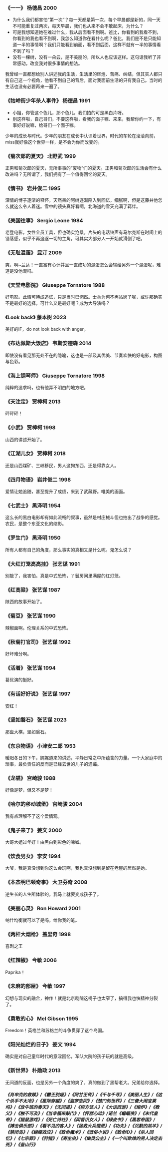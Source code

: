 ### 《一一》 杨德昌 2000
- 为什么我们都害怕“第一次”？每一天都是第一次，每个早晨都是新的，同一天不可能重复过两次，每天早晨，我们也从来不会不敢起床，为什么？
- 可是我想知道她在难过什么，我从后面看不到啊。爸比，你看到的我看不到，你看到的我也看不到啊，我怎么知道你在看什么呢？爸比，我们是不是只能知道一半的事情啊？我们只能看到前面，看不到后面，这样不就有一半的事情看不到了吗？
- 没有一棵树，没有一朵云，是不美丽的，所以人也应该这样。这句话我听了非常感动，改变我对很多事情的想法。

我曾经一直都想给别人讲述我的生活，生活里的辉煌、苦痛、纠结，但其实人都只有自己这一个视角，他看不到自己的背后，面对我面前生活的只有我自己。当时的生活也没有必要再来一遍了。
### 《牯岭街少年杀人事件》 杨德昌 1991
- 小姐，你管这个色儿，那个色儿，我们拍的可是黑白片呀。
- 别这样啦，自己哥们，不要这样啦，看我的面子嘛、来来，我帮你约一下，有事好好说嘛，给哥们一个面子嘛。

少年的成长与时代。少年的朋友在成长中认识着世界，时代的车轮在滚滚向前，miss就好像这个世界一样，是不会为你而改变的。
### 《菊次郎的夏天》 北野武 1999
正男和菊次郎的夏天，无所事事的“废物”们的夏天。正男和菊次郎的生活会有什么改进吗？无所谓了，我们拥有了一个值得回忆的夏天。
### 《情书》 岩井俊二 1995
深情的博子逐渐的释怀，天然呆的阿树逐渐陷入到回忆，细腻啊，但是这藤井他怎么就这么令人着迷。雪中的镜头真好看啊，北海道的雪天充满了羁绊。
### 《美国往事》 Sergio Leone 1984
老登电影，女性全员工具，但也确实沧桑，片头的电话铃声有马尔克斯在时间上的错落感，似乎不再追逐一切的主角，可其实大部分人一开始就滑倒了吧。
### 《无耻混蛋》 昆汀 2009
爽，啊~兰达！一直富有心计并且一直成功的混蛋怎么会输给另外一个混蛋呢，难道是没他混吗。
### 《天堂电影院》 Giuseppe Tornatore 1988
好电影。此情可待成追忆，只是当时已惘然。士兵为何不再站岗了呢，或许那确实不是最好的选择，可什么又是最好呢？成为大导演吗？
### 《Look back》 藤本树 2023
美好的IF，do not look back with anger。
### 《布达佩斯大饭店》 韦斯安德森 2014
即使没有看见那无处不在的隐喻，这也是一部及其优美、节奏欢快的好电影，构图与色彩。
### 《海上钢琴师》 Giuseppe Tornatore 1998
纯粹的追求吗，也有他弄不明白的地方吧。
### 《天注定》 贾樟柯 2013
砰砰砰！
### 《小武》 贾樟柯 1998
山西的讲述开始了。
### 《江湖儿女》 贾樟柯 2018
还是山西煤矿、三峡移民，男人这狗东西，还是得靠女人。
### 《四月物语》 岩井俊二 1998
爱情让她追随，甚至提升了成绩，来到了武藏野。唯美的画面。
### 《七武士》 黑泽明 1954
这么长的黑白电影却有如此流畅的叙事，虽然是村庄械斗但也拍出了战争的感觉。农民，是整个东亚文化的缩影。
### 《罗生门》 黑泽明 1950
所有人都有自己的角度，那么事实的真相又是什么呢。鬼怎么说？
### 《大红灯笼高高挂》 张艺谋 1991
别敲了，我害怕。真是中式恐怖，丫鬟房间里满屋的红灯笼。
### 《红高粱》 张艺谋 1987
陕西的故事开始了。
### 《菊豆》 张艺谋 1990
辣椒面啊。伦理关系的中式恐怖。
### 《秋菊打官司》 张艺谋 1992
好坏难分啊。
### 《活着》 张艺谋 1994
葛优演的挺好。
### 《有话好好说》 张艺谋 1997
安红！
### 《坚如磐石》 张艺谋 2023
那盘大棋，坚如磐石。
### 《东京物语》 小津安二郎 1953
暖阳冬日的下午，娓娓道来的讲述，平静日常之中所蕴含的力量。一个大家庭中的琐事，最负责任的反而是已经去世的儿子的遗孀。
### 《龙猫》 宫崎骏 1988
好像是梦，但又不是梦！
### 《哈尔的移动城堡》 宫崎骏 2004
我有点理解不了这个爱情观。
### 《鬼子来了》 姜文 2000
大哥大姐过年好！由黑白到彩色的唏嘘。
### 《饮食男女》 李安 1994
大爷，我是真没想到你这么会玩啊，我也真没想到是留在老屋的居然是她。
### 《本杰明巴顿奇事》 大卫芬奇 2008
逆生长的人生所体验的。我马上就要变成孩子了。
### 《美丽心灵》 Ron Howard 2001
纳什均衡就可以了是吗。给你我的笔。
### 《两杆大烟枪》 盖里奇 1998
喜剧之王
### 《红辣椒》 今敏 2006
Paprika！
### 《未麻的部屋》 今敏 1997
幻想与现实的融合，神作！就是北京剧院这椅子也太窄了，搞得我也快精神分裂了。
### 《勇敢的心》 Mel Gibson 1995
Freedom！英格兰和苏格兰的斗争贯穿了这个岛国。
### 《阳光灿烂的日子》 姜文 1994
确实是对自己童年时代的意淫回忆，军队大院的孩子玩的就是高级。
### 《新世界》 朴勋政 2013
无间道的反面，也是另外一个角度的爽了，真的做到了黑帮老大。兄弟给你选择。

##### 《肖申克的救赎》/《霸王别姬》/《阿甘正传》/《千与千寻》/《美丽人生》/《这个杀手不太冷》/《星际穿越》/《盗梦空间》/《楚门的世界》/《三傻大闹宝莱坞》/《放牛班的春天》/《无间道》/《控方证人》/《大话西游》/《熔炉》/《教父》/《触不可及》/《当幸福来敲门》/《怦然心动》/诺兰《蝙蝠侠》/《末代皇帝》/《猫鼠游戏》/《死亡诗社》/《闻香识女人》/《绿皮书》/《黑客帝国》/《搏击俱乐部》/《看不见的客人》/《拯救大兵瑞恩》/《功夫》/《沉默的羔羊》/《禁闭岛》/《蝴蝶效应》/《致命魔术》/《低俗小说》/《致命ID》/《杀人回忆》/《七宗罪》/《狩猎》/《寄生虫》/《幽灵公主》/《一个叫欧维的男人决定去死》/《釜山行》